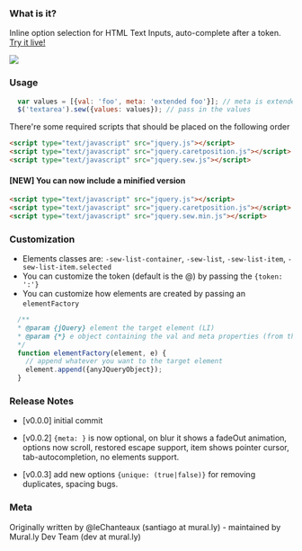 ### What is it?

Inline option selection for HTML Text Inputs, auto-complete after a token. [Try it live!](http://mrl.li/jquery-sew-demo)

![](http://upload.mural.ly/santiagomontero/1354142421637.blob)

### Usage

``` javascript
  var values = [{val: 'foo', meta: 'extended foo'}]; // meta is extended search field
  $('textarea').sew({values: values}); // pass in the values
```

There're some required scripts that should be placed on the following order
```html
<script type="text/javascript" src="jquery.js"></script>
<script type="text/javascript" src="jquery.caretposition.js"></script>
<script type="text/javascript" src="jquery.sew.js"></script>
```

#### [NEW] You can now include a minified version

```html
<script type="text/javascript" src="jquery.js"></script>
<script type="text/javascript" src="jquery.caretposition.js"></script>
<script type="text/javascript" src="jquery.sew.min.js"></script>
```

### Customization

- Elements classes are: `-sew-list-container`, `-sew-list`, `-sew-list-item`, `-sew-list-item.selected`
- You can customize the token (default is the @) by passing the `{token: ':'}`
- You can customize how elements are created by passing an `elementFactory`

``` javascript
  /**
  * @param {jQuery} element the target element (LI)
  * @param {*} e object containing the val and meta properties (from the input list)
  */
  function elementFactory(element, e) {
    // append whatever you want to the target element
    element.append({anyJQueryObject});
  }
```

### Release Notes
- [v0.0.0] initial commit

- [v0.0.2] `{meta: }` is now optional, on blur it shows a fadeOut animation, options now scroll,
restored escape support, item shows pointer cursor, tab-autocompletion, no elements support.

- [v0.0.3] add new options `{unique: (true|false)}` for removing duplicates, spacing bugs.

### Meta
Originally written by @leChanteaux (santiago at mural.ly) - maintained by Mural.ly Dev Team (dev at mural.ly)
